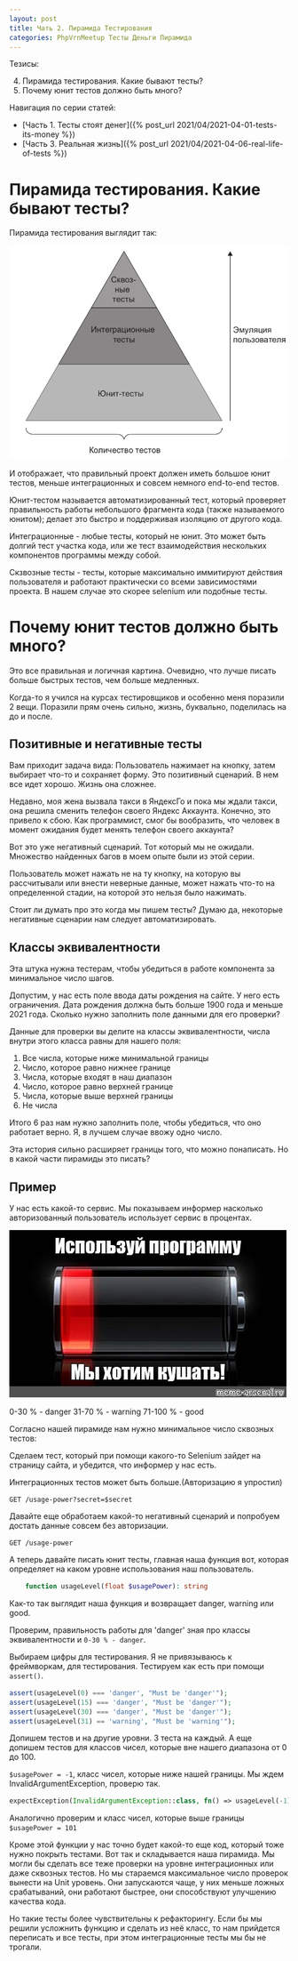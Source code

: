 ```yaml
---
layout: post
title: Чать 2. Пирамида Тестирования
categories: PhpVrnMeetup Тесты Деньги Пирамида
---
```


Тезисы: 

4. Пирамида тестирования. Какие бывают тесты?
5. Почему юнит тестов должно быть много? 

Навигация по серии статей:

* [Часть 1. Тесты стоят денег]({% post_url 2021/04/2021-04-01-tests-its-money %})
* [Часть 3. Реальная жизнь]({% post_url 2021/04/2021-04-06-real-life-of-tests %})

# Пирамида тестирования. Какие бывают тесты?

Пирамида тестирования выглядит так:

![pyramid](/images/2021/04/pyramid.png)

И отображает, что правильный проект должен иметь большое юнит тестов,
меньше интеграционных и совсем немного end-to-end тестов. 

Юнит-тестом называется автоматизированный тест, который проверяет правильность работы небольшого фрагмента кода (также называемого
юнитом); делает это быстро и поддерживая изоляцию от другого кода.

Интеграционные - любые тесты, который не юнит. Это может быть долгий тест участка кода, или же тест взаимодействия нескольких компонентов программы между собой.

Скзвозные тесты - тесты, которые максимально иммитируют действия пользователя и работают практически со всеми зависимостями проекта. В нашем случае это скорее selenium или подобные тесты.    

# Почему юнит тестов должно быть много? 
Это все правильная и логичная картина. Очевидно, что лучше писать больше быстрых тестов, чем больше медленных.

Когда-то я учился на курсах тестировщиков и особенно меня поразили 
2 вещи. Поразили прям очень сильно, жизнь, буквально, поделилась на до и после. 

## Позитивные и негативные тесты

Вам приходит задача вида: Пользователь нажимает на кнопку, затем выбирает что-то и сохраняет форму. 
Это позитивный сценарий. В нем все идет хорошо. Жизнь она сложнее. 

Недавно, моя жена вызвала такси в ЯндексГо и пока мы ждали такси, она решила сменить телефон своего Яндекс Аккаунта. 
Конечно, это привело к сбою. Как программист, смог бы вообразить,
что человек в момент ожидания будет менять телефон своего аккаунта?

Вот это уже негативный сценарий. Тот который мы не ожидали. Множество найденных багов в моем опыте были из этой серии.

Пользователь может нажать не на ту кнопку, на которую вы рассчитывали или внести неверные данные, может нажать что-то на определенной стадии, на которой это нельзя было нажимать.

Стоит ли думать про это когда мы пишем тесты? Думаю да, некоторые негативные сценарии нам следует автоматизировать.

## Классы эквивалентности 

Эта штука нужна тестерам, чтобы убедиться в работе компонента за минимальное число шагов. 

Допустим, у нас есть поле ввода даты рождения на сайте. У него есть ограничения. Дата рождения 
должна быть больше 1900 года и меньше 2021 года. Сколько нужно заполнить поле данными для его проверки?

Данные для проверки вы делите на классы эквивалентности, числа внутри этого класса равны для нашего поля:

1. Все числа, которые ниже минимальной границы
2. Число, которое равно нижнее границе
3. Числа, которые входят в наш диапазон
4. Число, которое равно верхней границе
5. Числа, которые выше верхней границы
6. Не числа

Итого 6 раз нам нужно заполнить поле, чтобы убедиться, что оно работает верно. Я, в лучшем случае ввожу одно число.

Эта история сильно расширяет границы того, что можно понаписать. Но в какой части пирамиды это писать? 

## Пример

У нас есть какой-то сервис. Мы показываем информер насколько авторизованный пользователь использует сервис в процентах. 

![pyramid](/images/2021/04/usage-power.jpg)

0-30 % - danger 
31-70 % - warning
71-100 % - good

Согласно нашей пирамиде нам нужно минимальное число сквозных тестов:

Сделаем тест, который при помощи какого-то Selenium зайдет на страницу сайта, и убедится, что информер у нас есть.

Интеграционных тестов может быть больше.(Авторизацию я упростил)

```
GET /usage-power?secret=$secret
```

Давайте еще обработаем какой-то негативный сценарий и попробуем достать данные совсем без авторизации.

```
GET /usage-power
```

А теперь давайте писать юнит тесты, главная наша функция вот, которая определяет на каком уровне
использования наш пользователь.

```php
    function usageLevel(float $usagePower): string
```

Как-то так выглядит наша функция и возвращает danger, warning или good.

Проверим, правильность работы для 'danger' зная про классы эквивалентности и `0-30 % - danger`. 

Выбираем цифры для тестирования. Я не привязываюсь к фреймворкам, для тестирования. Тестируем как есть при помощи `assert()`.

```php
assert(usageLevel(0) === 'danger', "Must be 'danger'");
assert(usageLevel(15) === 'danger', "Must be 'danger'");
assert(usageLevel(30) === 'danger', "Must be 'danger'");
assert(usageLevel(31) == 'warning', "Must be 'warning'");
```

Допишем тестов и на другие уровни. 3 теста на каждый. А еще допишем тестов для классов чисел, которые вне нашего диапазона от 0 до 100.

`$usagePower = -1`, класс чисел, которые ниже нашей границы. Мы ждем InvalidArgumentException, проверю так.

```php
expectException(InvalidArgumentException::class, fn() => usageLevel(-1));
```

Аналогично проверим и класс чисел, которые выше границы `$usagePower = 101`

Кроме этой функции у нас точно будет какой-то еще код, который тоже нужно покрыть тестами. Вот так и складывается наша пирамида. Мы могли бы сделать все теже проверки на уровне интеграционных или даже сквозных тестов. Но мы стараемся максимальное число проверок вынести на Unit уровень. Они запускаются чаще, у них меньше ложных срабатываний, они работают быстрее, они способствуют улучшению качества кода.

Но такие тесты более чувствительны к рефакторингу. Если бы мы решили усложнить функцию и сделать из неё класс, то нам прийдется переписать и все тесты, при этом интеграционные тесты мы бы не трогали.



